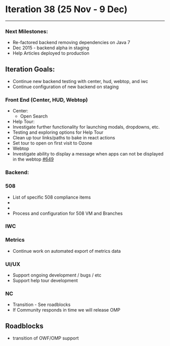 # Iteration 38 (25 Nov - 9 Dec)

*** 
### Next Milestones:
* Re-factored backend removing dependencies on Java 7
* Dec 2015 - backend alpha in staging  
* Help Articles deployed to production

## Iteration Goals:
* Continue new backend testing with center, hud, webtop, and iwc
* Continue configuration of new backend on staging

### Front End (Center, HUD, Webtop)
* Center:
  * Open Search
* Help Tour:
 * Investigate further functionality for launching modals, dropdowns, etc. 
 * Testing and exploring options for Help Tour
 * Clean up tour links/paths to bake in react actions
 * Set tour to open on first visit to Ozone
* Webtop
 * Investigate ability to display a message when apps can not be displayed in the webtop  [#649](https://github.com/ozone-development/ozp-webtop/issues/649)

### Backend:

### 508 
* List of specific 508 compliance items 
 * 
 *
* Process and configuration for 508 VM and Branches 

### IWC

### Metrics
* Continue work on automated export of metrics data

### UI/UX
* Support ongoing development / bugs / etc
* Support help tour development

### NC
* Transition - See roadblocks
* If Community responds in time we will release OMP
  
## Roadblocks
* transition of OWF/OMP support 